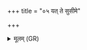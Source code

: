 +++
title = "०५ यत् ते सुसीमे"

+++
<details><summary>मूलम् (GR)</summary>

+++(PSK 20.55.6; see Kajihara 2011, 54)+++यत् ते सुसीमे हृदयम्  
अदो वै तत् प्रजापतौ ।  
वेदाम तस्य ते वयं  
(माहं पौत्रम् अघं नि गाम्) ॥
</details>